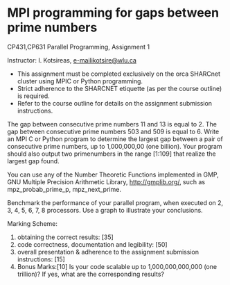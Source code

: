 # MPI programming for gaps between prime numbers

CP431,CP631 Parallel Programming, Assignment 1

Instructor: I. Kotsireas, e-mailikotsire@wlu.ca

- This assignment must be completed exclusively on the orca SHARCnet cluster using MPIC or Python programming.
- Strict adherence to the SHARCNET etiquette (as per the course outline) is required.
- Refer to the course outline for details on the assignment submission instructions.

The gap between consecutive prime numbers 11 and 13 is equal to 2. The gap between consecutive prime numbers 503 and 509 is equal to 6. Write an MPI C or Python program to determine the largest gap between a pair of consecutive prime numbers, up to 1,000,000,00 (one billion). Your program should also output two primenumbers in the range [1:109] that realize the largest gap found.

You can use any of the Number Theoretic Functions implemented in GMP, GNU Multiple Precision Arithmetic Library, http://gmplib.org/, such as mpz_probab_prime_p, mpz_next_prime. 

Benchmark the performance of your parallel program, when executed on 2, 3, 4, 5, 6, 7, 8 processors. Use a graph to illustrate your conclusions.

Marking Scheme:
1. obtaining the correct results: [35]
2. code correctness, documentation and legibility: [50]
3. overall presentation & adherence to the assignment submission instructions: [15]
4. Bonus Marks:[10] Is your code scalable up to 1,000,000,000,000 (one trillion)? If yes, what are the corresponding results?
